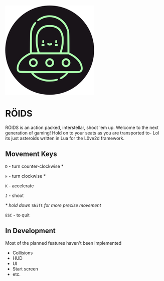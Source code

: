 ![alien ufo](./assets/roids.svg)
# RÖIDS
RÖIDS is an action packed, interstellar, shoot 'em up. Welcome to the next generation of gaming! Hold on to your seats as you are transported to- Lol its just asteroids written in Lua for the Löve2d framework.

## Movement Keys
`D` - turn counter-clockwise \*

`F` - turn clockwise \*

`K` - accelerate

`J` - shoot

*\* hold down* `Shift` *for more precise movement*

`ESC` - to quit

## In Development
Most of the planned features haven't been implemented
* Collisions
* HUD
* UI
* Start screen
* etc.
